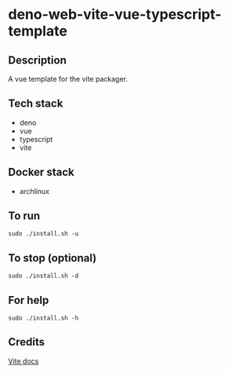 # deno-web-vite-vue-typescript-template

## Description
A vue template for the vite packager.

## Tech stack
- deno
- vue
- typescript
- vite

## Docker stack
- archlinux

## To run
`sudo ./install.sh -u`

## To stop (optional)
`sudo ./install.sh -d`

## For help
`sudo ./install.sh -h`

## Credits
[Vite docs](https://vitejs.dev/guide/)